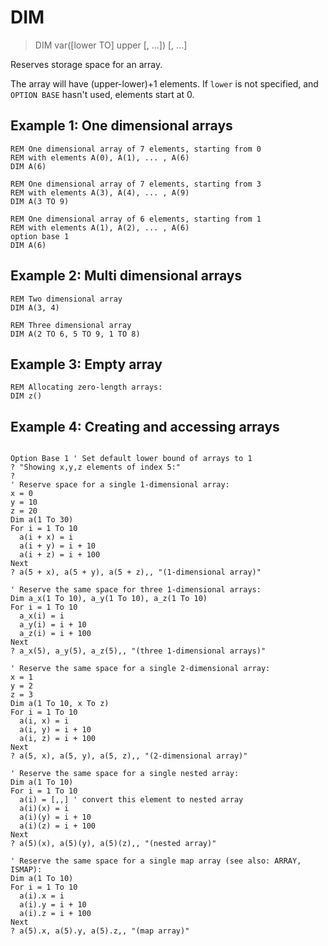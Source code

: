 # DIM

> DIM var([lower TO] upper [, ...]) [, ...]

Reserves storage space for an array.

The array will have (upper-lower)+1 elements. If `lower` is not specified, and `OPTION BASE` hasn't used, elements start at 0.

## Example 1: One dimensional arrays

```
REM One dimensional array of 7 elements, starting from 0
REM with elements A(0), A(1), ... , A(6)
DIM A(6)
```

```
REM One dimensional array of 7 elements, starting from 3
REM with elements A(3), A(4), ... , A(9)
DIM A(3 TO 9)
```

```
REM One dimensional array of 6 elements, starting from 1
REM with elements A(1), A(2), ... , A(6)
option base 1
DIM A(6)
```

## Example 2: Multi dimensional arrays

```
REM Two dimensional array
DIM A(3, 4)
```

```
REM Three dimensional array
DIM A(2 TO 6, 5 TO 9, 1 TO 8)
```

## Example 3: Empty array

```
REM Allocating zero-length arrays:
DIM z()
```

## Example 4: Creating and accessing arrays

~~~

Option Base 1 ' Set default lower bound of arrays to 1
? "Showing x,y,z elements of index 5:"
?
' Reserve space for a single 1-dimensional array:
x = 0
y = 10
z = 20
Dim a(1 To 30)
For i = 1 To 10
  a(i + x) = i
  a(i + y) = i + 10
  a(i + z) = i + 100
Next
? a(5 + x), a(5 + y), a(5 + z),, "(1-dimensional array)"

' Reserve the same space for three 1-dimensional arrays:
Dim a_x(1 To 10), a_y(1 To 10), a_z(1 To 10)
For i = 1 To 10
  a_x(i) = i
  a_y(i) = i + 10
  a_z(i) = i + 100
Next
? a_x(5), a_y(5), a_z(5),, "(three 1-dimensional arrays)"

' Reserve the same space for a single 2-dimensional array:
x = 1
y = 2
z = 3
Dim a(1 To 10, x To z)
For i = 1 To 10
  a(i, x) = i
  a(i, y) = i + 10
  a(i, z) = i + 100
Next
? a(5, x), a(5, y), a(5, z),, "(2-dimensional array)"

' Reserve the same space for a single nested array:
Dim a(1 To 10)
For i = 1 To 10
  a(i) = [,,] ' convert this element to nested array
  a(i)(x) = i
  a(i)(y) = i + 10
  a(i)(z) = i + 100
Next
? a(5)(x), a(5)(y), a(5)(z),, "(nested array)"

' Reserve the same space for a single map array (see also: ARRAY, ISMAP):
Dim a(1 To 10)
For i = 1 To 10
  a(i).x = i
  a(i).y = i + 10
  a(i).z = i + 100
Next
? a(5).x, a(5).y, a(5).z,, "(map array)"
~~~


